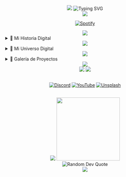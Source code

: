 <div align="center">
  
  <img src="https://capsule-render.vercel.app/api?type=waving&color=gradient&customColorList=12&height=200&section=header&text=IKER%20DEV&fontSize=70&fontAlignY=35&desc=Desarrollador%20Creativo%20|%20Explorador%20Digital&descAlignY=52&animation=twinkling"/>

  <img src="https://readme-typing-svg.demolab.com?font=Fira+Code&size=30&duration=3000&pause=1000&color=F7F7F7&center=true&vCenter=true&width=435&lines=Creador+Digital;Explorador+de+Código;Soñador+Tecnológico" alt="Typing SVG" />

  <br>
  
  <img src="https://raw.githubusercontent.com/andyruwruw/andyruwruw/master/example/snake.svg">
  
  <br>
  
  [![Spotify](https://novatorem-nu-seven.vercel.app/api/spotify)](https://open.spotify.com/user/jersuxs)
  
</div>

<div align="center">
  <img src="https://user-images.githubusercontent.com/73097560/115834477-dbab4500-a447-11eb-908a-139a6edaec5c.gif">
</div>

<details>
<summary>🎯 Mi Historia Digital</summary>
<br>

```javascript
class IkerDev {
    constructor() {
        this.nombre = "Iker";
        this.ubicación = "España 🇪🇸";
        this.tipo = "Desarrollador Creativo 🎨";
        this.estado = "Aprendiendo y creando 🚀";
    }

    obtenerHabilidades() {
        return {
            lenguajes: {
                principal: ["JavaScript", "TypeScript", "Python"],
                secundario: ["PHP", "HTML", "CSS"]
            },
            frameworks: {
                frontend: ["React ⚛️", "Next.js"],
                backend: ["Node.js 🟢", "Express"],
                otros: ["Discord.js"]
            },
            databases: ["MongoDB 🍃", "MySQL 🐬"],
            tools: ["Git", "VS Code", "Nginx"],
            intereses: ["Web3", "AI", "Fotografía 📸"]
        };
    }

    decirHola() {
        console.log("¡Gracias por visitar mi perfil! 👋");
    }
}
```

</details>

<div align="center">
  <img src="https://user-images.githubusercontent.com/73097560/115834477-dbab4500-a447-11eb-908a-139a6edaec5c.gif">
</div>

<details>
<summary>🌈 Mi Universo Digital</summary>
<br>

<div align="center">

<img src="https://capsule-render.vercel.app/api?type=rect&color=gradient&customColorList=12&height=40&section=header&text=Tech%20Playground&fontSize=20&fontAlignY=50&animation=twinkling"/>

<img src="https://skillicons.dev/icons?i=js,ts,react,html,css,python,php,nodejs,express,nextjs,discordjs,mongodb,git,mysql,nginx&perline=5&theme=dark" />

<img src="https://capsule-render.vercel.app/api?type=rect&color=gradient&customColorList=12&height=40&section=header&text=Magic%20Metrics&fontSize=20&fontAlignY=50&animation=twinkling"/>

<table>
  <tr>
    <td>
      <img src="https://github-readme-stats.vercel.app/api?username=jersuxs&show_icons=true&theme=radical&hide_border=true&custom_title=✨%20Estadísticas%20Mágicas&bg_color=0D1117" />
    </td>
    <td>
      <img src="https://github-readme-streak-stats.herokuapp.com/?user=jersuxs&theme=radical&hide_border=true&background=0D1117" />
    </td>
  </tr>
</table>

<img src="https://github-readme-activity-graph.vercel.app/graph?username=jersuxs&theme=radical&hide_border=true&bg_color=0D1117" width="100%" />

</div>
</details>

<div align="center">
  <img src="https://user-images.githubusercontent.com/73097560/115834477-dbab4500-a447-11eb-908a-139a6edaec5c.gif">
</div>

<details>
<summary>🎨 Galería de Proyectos</summary>
<br>

<div align="center">

<img src="https://capsule-render.vercel.app/api?type=rect&color=gradient&customColorList=12&height=40&section=header&text=Obras%20Digitales&fontSize=20&fontAlignY=50&animation=twinkling"/>

<table>
  <tr>
    <td width="50%">
      <img src="https://github-readme-stats.vercel.app/api/pin/?username=jersuxs&repo=status-monitor&theme=radical&bg_color=0D1117&hide_border=true" />
    </td>
    <td width="50%">
      <img src="https://github-readme-stats.vercel.app/api/pin/?username=jersuxs&repo=proyecto2&theme=radical&bg_color=0D1117&hide_border=true" />
    </td>
  </tr>
</table>

</div>
</details>

<div align="center">
  <img src="https://user-images.githubusercontent.com/73097560/115834477-dbab4500-a447-11eb-908a-139a6edaec5c.gif">
</div>

<div align="center">

<img src="https://capsule-render.vercel.app/api?type=rect&color=gradient&customColorList=12&height=40&section=header&text=Conecta%20Conmigo&fontSize=20&fontAlignY=50&animation=twinkling"/>

<a href="https://discord.com/users/894623851261083689">
  <img src="https://lanyard.cnrad.dev/api/894623851261083689?theme=dark&bg=0D1117&borderRadius=5px&idleMessage=Probablemente%20programando..." />
</a>

<br>
<br>

[![Discord](https://img.shields.io/badge/Discord-%237289DA.svg?style=for-the-badge&logo=discord&logoColor=white)](https://discord.com/users/894623851261083689)
[![YouTube](https://img.shields.io/badge/YouTube-%23FF0000.svg?style=for-the-badge&logo=YouTube&logoColor=white)](https://www.youtube.com/@Jersuxs)
[![Unsplash](https://img.shields.io/badge/Unsplash-%23000000.svg?style=for-the-badge&logo=Unsplash&logoColor=white)](https://unsplash.com/es/@jersuxs)

<br>

<img src="https://capsule-render.vercel.app/api?type=rect&color=gradient&customColorList=12&height=40&section=header&text=Momentos%20Capturados&fontSize=20&fontAlignY=50&animation=twinkling"/>

<img src="https://c.tenor.com/Ml4tbKzrc7AAAAAd/tenor.gif" width="200"/>

<br>

<img src="https://quotes-github-readme.vercel.app/api?type=horizontal&theme=radical" alt="Random Dev Quote"/>

<br>

<img src="https://capsule-render.vercel.app/api?type=waving&color=gradient&customColorList=12&height=100&section=footer&text=Gracias%20por%20visitar%20mi%20perfil&fontSize=20&fontAlign=50&fontAlignY=80&animation=twinkling"/>

</div>
